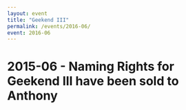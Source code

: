 ```yaml
---
layout: event
title: "Geekend III"
permalink: /events/2016-06/
event: 2016-06
---
```


# 2015-06 - Naming Rights for Geekend III have been sold to Anthony

